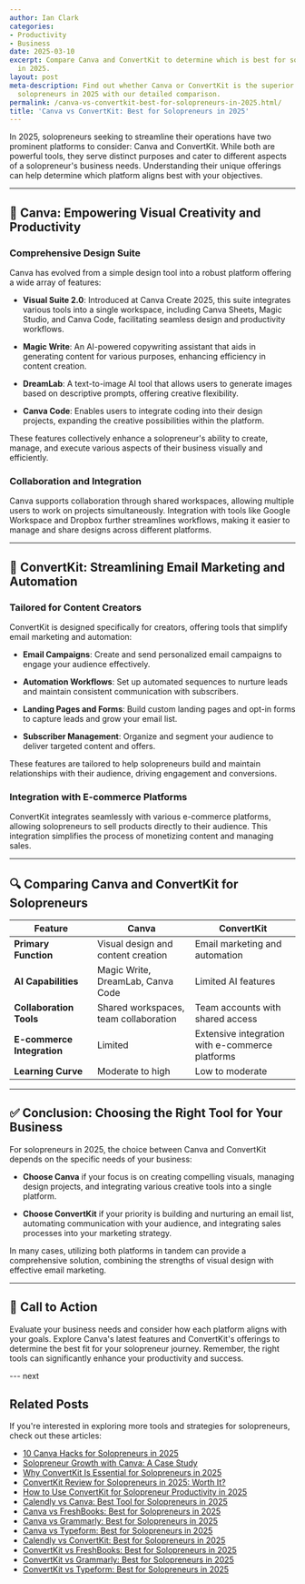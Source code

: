```yaml
---
author: Ian Clark
categories:
- Productivity
- Business
date: 2025-03-10
excerpt: Compare Canva and ConvertKit to determine which is best for solopreneurs
  in 2025.
layout: post
meta-description: Find out whether Canva or ConvertKit is the superior choice for
  solopreneurs in 2025 with our detailed comparison.
permalink: /canva-vs-convertkit-best-for-solopreneurs-in-2025.html/
title: 'Canva vs ConvertKit: Best for Solopreneurs in 2025'
---
```


In 2025, solopreneurs seeking to streamline their operations have two prominent platforms to consider: Canva and ConvertKit. While both are powerful tools, they serve distinct purposes and cater to different aspects of a solopreneur's business needs. Understanding their unique offerings can help determine which platform aligns best with your objectives.

---

## 🎨 Canva: Empowering Visual Creativity and Productivity

### **Comprehensive Design Suite**

Canva has evolved from a simple design tool into a robust platform offering a wide array of features:

- **Visual Suite 2.0**: Introduced at Canva Create 2025, this suite integrates various tools into a single workspace, including Canva Sheets, Magic Studio, and Canva Code, facilitating seamless design and productivity workflows. 

- **Magic Write**: An AI-powered copywriting assistant that aids in generating content for various purposes, enhancing efficiency in content creation. 

- **DreamLab**: A text-to-image AI tool that allows users to generate images based on descriptive prompts, offering creative flexibility. 

- **Canva Code**: Enables users to integrate coding into their design projects, expanding the creative possibilities within the platform. 

These features collectively enhance a solopreneur's ability to create, manage, and execute various aspects of their business visually and efficiently.

### **Collaboration and Integration**

Canva supports collaboration through shared workspaces, allowing multiple users to work on projects simultaneously. Integration with tools like Google Workspace and Dropbox further streamlines workflows, making it easier to manage and share designs across different platforms. 

---

## 📧 ConvertKit: Streamlining Email Marketing and Automation

### **Tailored for Content Creators**

ConvertKit is designed specifically for creators, offering tools that simplify email marketing and automation:

- **Email Campaigns**: Create and send personalized email campaigns to engage your audience effectively.

- **Automation Workflows**: Set up automated sequences to nurture leads and maintain consistent communication with subscribers.

- **Landing Pages and Forms**: Build custom landing pages and opt-in forms to capture leads and grow your email list.

- **Subscriber Management**: Organize and segment your audience to deliver targeted content and offers.

These features are tailored to help solopreneurs build and maintain relationships with their audience, driving engagement and conversions.

### **Integration with E-commerce Platforms**

ConvertKit integrates seamlessly with various e-commerce platforms, allowing solopreneurs to sell products directly to their audience. This integration simplifies the process of monetizing content and managing sales.

---

## 🔍 Comparing Canva and ConvertKit for Solopreneurs

| Feature                     | Canva                                             | ConvertKit                                      |
|-----------------------------|---------------------------------------------------|-------------------------------------------------|
| **Primary Function**        | Visual design and content creation                | Email marketing and automation                  |
| **AI Capabilities**         | Magic Write, DreamLab, Canva Code                 | Limited AI features                             |
| **Collaboration Tools**     | Shared workspaces, team collaboration             | Team accounts with shared access               |
| **E-commerce Integration**  | Limited                                          | Extensive integration with e-commerce platforms |
| **Learning Curve**          | Moderate to high                                  | Low to moderate                                 |

---

## ✅ Conclusion: Choosing the Right Tool for Your Business

For solopreneurs in 2025, the choice between Canva and ConvertKit depends on the specific needs of your business:

- **Choose Canva** if your focus is on creating compelling visuals, managing design projects, and integrating various creative tools into a single platform.

- **Choose ConvertKit** if your priority is building and nurturing an email list, automating communication with your audience, and integrating sales processes into your marketing strategy.

In many cases, utilizing both platforms in tandem can provide a comprehensive solution, combining the strengths of visual design with effective email marketing.

---

## 🚀 Call to Action

Evaluate your business needs and consider how each platform aligns with your goals. Explore Canva's latest features and ConvertKit's offerings to determine the best fit for your solopreneur journey. Remember, the right tools can significantly enhance your productivity and success.

--- next

## Related Posts
If you're interested in exploring more tools and strategies for solopreneurs, check out these articles:
- [10 Canva Hacks for Solopreneurs in 2025](/10-canva-hacks-for-solopreneurs-in-2025.html/)
- [Solopreneur Growth with Canva: A Case Study](/solopreneur-growth-with-canva-a-case-study.html/)
- [Why ConvertKit Is Essential for Solopreneurs in 2025](/why-convertkit-is-essential-for-solopreneurs-in-2025.html/)
- [ConvertKit Review for Solopreneurs in 2025: Worth It?](/convertkit-review-for-solopreneurs-in-2025-worth-it.html/)
- [How to Use ConvertKit for Solopreneur Productivity in 2025](/how-to-use-convertkit-for-solopreneur-productivity-in-2025.html/)
- [Calendly vs Canva: Best Tool for Solopreneurs in 2025](/calendly-vs-canva-best-tool-for-solopreneurs-in-2025.html/)
- [Canva vs FreshBooks: Best for Solopreneurs in 2025](/canva-vs-freshbooks-best-for-solopreneurs-in-2025.html/)
- [Canva vs Grammarly: Best for Solopreneurs in 2025](/canva-vs-grammarly-best-for-solopreneurs-in-2025.html/)
- [Canva vs Typeform: Best for Solopreneurs in 2025](/canva-vs-typeform-best-for-solopreneurs-in-2025.html/)
- [Calendly vs ConvertKit: Best for Solopreneurs in 2025](/calendly-vs-convertkit-best-for-solopreneurs-in-2025.html/)
- [ConvertKit vs FreshBooks: Best for Solopreneurs in 2025](/convertkit-vs-freshbooks-best-for-solopreneurs-in-2025.html/)
- [ConvertKit vs Grammarly: Best for Solopreneurs in 2025](/convertkit-vs-grammarly-best-for-solopreneurs-in-2025.html/)
- [ConvertKit vs Typeform: Best for Solopreneurs in 2025](/convertkit-vs-typeform-best-for-solopreneurs-in-2025.html/)
